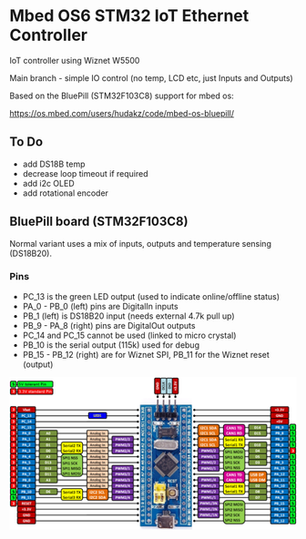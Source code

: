 # Mbed OS6 STM32 IoT Ethernet Controller

IoT controller using Wiznet W5500

Main branch - simple IO control (no temp, LCD etc, just Inputs and Outputs)

Based on the BluePill (STM32F103C8) support for mbed os:

https://os.mbed.com/users/hudakz/code/mbed-os-bluepill/

## To Do

- add DS18B temp
- decrease loop timeout if required
- add i2c OLED
- add rotational encoder

## BluePill board (STM32F103C8)

Normal variant uses a mix of inputs, outputs and temperature sensing (DS18B20).

### Pins

- PC_13 is the green LED output (used to indicate online/offline status)
- PA_0 - PB_0 (left) pins are DigitalIn inputs
- PB_1 (left) is DS18B20 input (needs external 4.7k pull up)
- PB_9 - PA_8 (right) pins are DigitalOut outputs
- PC_14 and PC_15 cannot be used (linked to micro crystal)
- PB_10 is the serial output (115k) used for debug
- PB_15 - PB_12 (right) are for Wiznet SPI, PB_11 for the Wiznet reset (output)

![board-pinout](bluepill.png)
